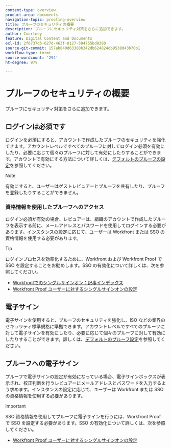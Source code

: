 ```yaml
---
content-type: overview
product-area: documents
navigation-topic: proofing-overview
title: プルーフのセキュリティの概要
description: プルーフにセキュリティ対策をさらに追加できます。
author: Courtney
feature: Digital Content and Documents
exl-id: 2f6737d5-627d-463f-8127-504755bd0380
source-git-commit: 157ab840d63388b342db624824db9538d43b70b1
workflow-type: tm+mt
source-wordcount: '294'
ht-degree: 97%

---
```


# プルーフのセキュリティの概要

プルーフにセキュリティ対策をさらに追加できます。

## ログインは必須です

ログインを必須にすると、アカウントで作成したプルーフのセキュリティを強化できます。アカウントレベルですべてのプルーフに対してログイン必須を有効にしたり、必要に応じて個々のプルーフに対して有効にしたりすることができます。アカウントで有効にする方法について詳しくは、[デフォルトのプルーフの設定](/help/quicksilver/administration-and-setup/manage-workfront/configure-proofing/configure-default-proof-settings.md)を参照してください。

>[!NOTE]
>
>有効にすると、ユーザーはゲストレビュアーとプルーフを共有したり、プルーフを登録したりすることができません。

### 資格情報を使用したプルーフへのアクセス

ログイン必須が有効の場合、レビュアーは、組織のアカウントで作成したプルーフを表示する前に、メールアドレスとパスワードを使用してログインする必要があります。インスタンスの設定に応じて、ユーザーは Workfront または SSO の資格情報を使用する必要があります。

>[!TIP]
>
>ログインプロセスを効率化するために、Workfront および Workfront Proof で SSO を設定することをお勧めします。SSO の有効化について詳しくは、次を参照してください。
>* [Workfrontでのシングルサインオン：記事インデックス ](../../../administration-and-setup/add-users/single-sign-on/single-sign-on.md)
>* [Workfront Proof ユーザーに対するシングルサインオンの設定](../../../workfront-proof/wp-acct-admin/account-settings/configure-sso-for-wp-users.md)
>

## 電子サイン

電子サインを使用すると、プルーフのセキュリティを強化し、ISO などの業界のセキュリティ標準規格に準拠できます。アカウントレベルですべてのプルーフに対して電子サインを有効にしたり、必要に応じて個々のプルーフに対して有効にしたりすることができます。詳しくは、[デフォルトのプルーフ設定](/help/quicksilver/administration-and-setup/manage-workfront/configure-proofing/configure-default-proof-settings.md)を参照してください。

## プルーフへの電子サイン

プルーフで電子サインの設定が有効になっている場合、電子サインボックスが表示され、校正判断を行うレビュアーにメールアドレスとパスワードを入力するよう求めます。インスタンスの設定に応じて、ユーザーは Workfront または SSO の資格情報を使用する必要があります。

>[!IMPORTANT]
>
>SSO 資格情報を使用してプルーフに電子サインを行うには、Workfront Proof で SSO を設定する必要があります。SSO の有効化について詳しくは、次を参照してください。
>* [Workfront Proof ユーザーに対するシングルサインオンの設定](../../../workfront-proof/wp-acct-admin/account-settings/configure-sso-for-wp-users.md)
>
